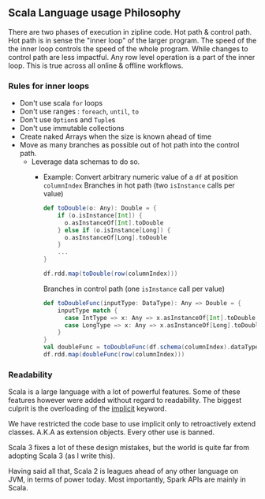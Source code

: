 ## Scala Language usage Philosophy

There are two phases of execution in zipline code. Hot path & control path.
Hot path is in sense the "inner loop" of the larger program. The speed of the the inner
loop controls the speed of the whole program. While changes to control path are less impactful.
Any row level operation is a part of the inner loop. This is true across all online & offline workflows.

### Rules for inner loops

- Don't use scala `for` loops
- Don't use ranges : `foreach`, `until`, `to`
- Don't use `Option`s and `Tuple`s
- Don't use immutable collections
- Create naked Arrays when the size is known ahead of time
- Move as many branches as possible out of hot path into the control path.
    - Leverage data schemas to do so.
        - Example: Convert arbitrary numeric value of a `df` at position `columnIndex`
          Branches in hot path (two `isInstance` calls per value)
          ```scala
          def toDouble(o: Any): Double = {
              if (o.isInstance[Int]) { 
                o.asInstanceOf[Int].toDouble
              } else if (o.isInstance[Long]) { 
                o.asInstanceOf[Long].toDouble
              } 
              ...
          }
          
          df.rdd.map(toDouble(row(columnIndex)))
          ``` 

          Branches in control path (one `isInstance` call per value)
          ```scala
          def toDoubleFunc(inputType: DataType): Any => Double = {
              inputType match { 
                case IntType => x: Any => x.asInstanceOf[Int].toDouble 
                case LongType => x: Any => x.asInstanceOf[Long].toDouble 
              } 
          }
          val doubleFunc = toDoubleFunc(df.schema(columnIndex).dataType)
          df.rdd.map(doubleFunc(row(columnIndex)))
          ```

### Readability

Scala is a large language with a lot of powerful features.
Some of these features however were added without regard to readability.
The biggest culprit is the overloading of the 
[implicit](https://www.scala-lang.org/blog/2020/05/05/scala-3-import-suggestions.html)
keyword.

We have restricted the code base to use implicit only to retroactively extend 
classes. A.K.A as extension objects. Every other use is banned.

Scala 3 fixes a lot of these design mistakes, but the world is quite far from 
adopting Scala 3 (as I write this).

Having said all that, Scala 2 is leagues ahead of any other language on JVM, 
in terms of power today. Most importantly, Spark APIs are mainly in Scala.  